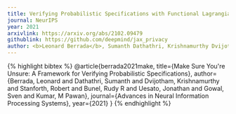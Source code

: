 ```yaml
---
title: Verifying Probabilistic Specifications with Functional Lagrangians
journal: NeurIPS
year: 2021
arxivlink: https://arxiv.org/abs/2102.09479
githublink: https://github.com/deepmind/jax_privacy
author: <b>Leonard Berrada</b>, Sumanth Dathathri, Krishnamurthy Dvijotham, Robert Stanforth, Rudy Bunel, Jonathan Uesato, Sven Gowal, M. Pawan Kumar
---
```


{% highlight bibtex %}
@article{berrada2021make,
  title={Make Sure You're Unsure: A Framework for Verifying Probabilistic Specifications},
  author={Berrada, Leonard and Dathathri, Sumanth and Dvijotham, Krishnamurthy and Stanforth, Robert and Bunel, Rudy R and Uesato, Jonathan and Gowal, Sven and Kumar, M Pawan},
  journal={Advances in Neural Information Processing Systems},
  year={2021}
}
{% endhighlight %}

